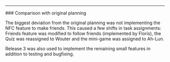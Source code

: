 <hr>
### Comparison with original planning

The biggest deviation from the original planning was not implementing the NFC feature to make friends. This caused a few shifts in task assignments: Friends feature was modified to follow friends (implemented by Floris), the Quiz was reassigned to Wouter and the mini-game was assigned to Ah-Lun.

Release 3 was also used to implement the remaining small features in addition to testing and bugfixing.

